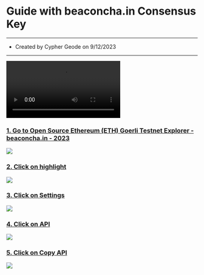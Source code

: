 # Guide with beaconcha.in Consensus Key

---

- Created by Cypher Geode on 9/12/2023

---

<video controls=""><source src="https://dubble.so/media/video/e4ddf404-b255-4053-9e60-cd2b179e752a" type="video/mp4"></video>

### [1\. Go to Open Source Ethereum (ETH) Goerli Testnet Explorer - beaconcha.in - 2023](https://goerli.beaconcha.in/)

![](https://dubble-prod-01.s3.amazonaws.com/assets/b769cc4a-80c3-4c15-99c6-3ee0dbd87c7b.png?0)

### [2\. Click on highlight](https://goerli.beaconcha.in/)

![](https://d3q7ie80jbiqey.cloudfront.net/media/image/zoom/08a8db19-564c-44d9-ae6c-11598bdd3152/2.5/86.701821505959/0.79113924050633?0)

### [3\. Click on Settings](https://goerli.beaconcha.in/)

![](https://d3q7ie80jbiqey.cloudfront.net/media/image/zoom/fa0e517b-0bfc-4e44-86f4-77646bba71cd/2.5/86.644264626219/10.284810126582?0)

### [4\. Click on API](https://goerli.beaconcha.in/user/settings)

![](https://d3q7ie80jbiqey.cloudfront.net/media/image/zoom/88bd7c19-2682-4654-9092-71344f6cf84b/2.5/44.654828006501/23.495187236287?0)

### [5\. Click on Copy API](https://goerli.beaconcha.in/user/settings#api)

![](https://d3q7ie80jbiqey.cloudfront.net/media/image/zoom/337b25f6-37aa-491e-9486-420533a70247/2.5/59.709337757313/41.287579113924?0)
